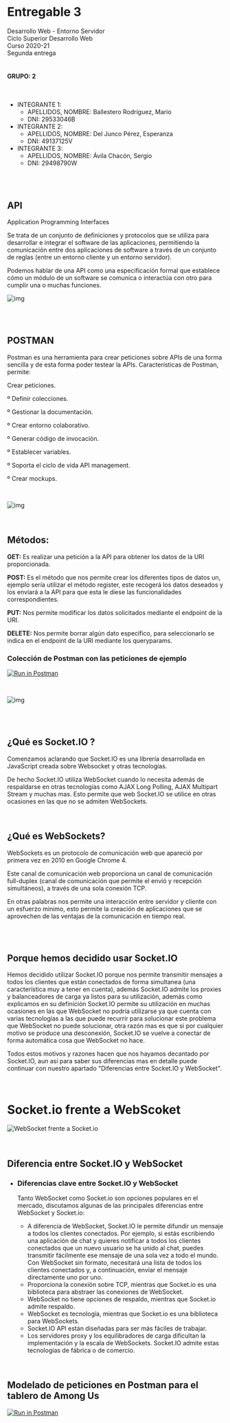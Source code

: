 # Entregable 3

Desarrollo Web - Entorno Servidor <br>
Ciclo Superior Desarrollo Web <br>
Curso 2020-21 <br>
Segunda entrega <br>
<br>

#### GRUPO: 2  
<br>

- INTEGRANTE 1:  
    - APELLIDOS, NOMBRE: Ballestero Rodríguez, Mario  
    - DNI: 29533046B  
- INTEGRANTE 2:  
    - APELLIDOS, NOMBRE: Del Junco Pérez, Esperanza  
    - DNI: 49137125V  
- INTEGRANTE 3:  
    - APELLIDOS, NOMBRE: Ávila Chacón, Sergio  
    - DNI: 29498790W

<br>
<br>

## API 

Application Programming Interfaces

Se trata de un conjunto de definiciones y protocolos que se utiliza para desarrollar e integrar el software de las aplicaciones, permitiendo la comunicación entre dos aplicaciones de software a través de un conjunto de reglas (entre un entorno cliente y un entorno servidor).

Podemos hablar de una API como una especificación formal que establece cómo un módulo de un software se comunica o interactúa con otro para cumplir una o muchas funciones.



![img](https://lh4.googleusercontent.com/QK-y7aa-s6E_-hkvhdm6_dQf2FFJGukAvUlh8q8cru-ajEm-BwpKOWFxwxlusYdGD24qBWAPS7Lxgeij_DUJzE8ny8l3zX80wdXaffLERkIr2ZTI8Wwfze02_yvEg6HJMuGUpFdUstc)

<br>
<br>

## POSTMAN

Postman es una herramienta para crear peticiones sobre APIs de una forma sencilla y de esta forma poder testear la APIs. Características de Postman, permite:

Crear peticiones.

º Definir colecciones.

º Gestionar la documentación.

º Crear entorno colaborativo.

º Generar código de invocación.

º Establecer variables.

º Soporta el ciclo de vida API management.

º Crear mockups.


<br>

![img](https://lh6.googleusercontent.com/UIx_dI5AJ62wCzRIXDGWlQe5JyiThcgV90Io_ZwdGljcxwY9J9zHu6RQAAAcQv4I4I1jIwBj5q33deZzw-ASHwRgtfGtKR9g9bAUBWNUgKeSHoetf4RZh6mE9pzVPjcntTaCxss6VOM)


<br>

## Métodos:

**GET:** Es realizar una petición a la API para obtener los datos de la URI proporcionada.

**POST:** Es el método que nos permite crear los diferentes tipos de datos un, ejemplo sería utilizar el método 		    register, este recogerá los datos deseados y los enviará a la API para que esta le diese las 					      			funcionalidades correspondientes.

**PUT:**  Nos permite modificar los datos solicitados mediante el endpoint de la URI.

**DELETE:** Nos permite borrar algún dato específico, para seleccionarlo se indica en el endpoint de la URI mediante los queryparams.



### Colección de Postman con las peticiones de ejemplo

[![Run in Postman](https://run.pstmn.io/button.svg)](https://app.getpostman.com/run-collection/2e48b33fde1386c6406d)

<br>

![img](https://lh4.googleusercontent.com/3tHoqR_Ch4jGcdc4e5mzfSKKsU7-lksJd9oeMhDppTVLIlGbZKmBMxJJ8vkwWHCszf6zSiqaygHmkhnoNfU3AlJvL51wDjzLIniCZCR6Etf2SgTvryGsFi2tATf1OOdaCb_L-MZ2IXI)


<br>
<br>

## ¿Qué es Socket.IO ?

Comenzamos aclarando que Socket.IO es una librería desarrollada en JavaScript creada sobre Websocket y otras tecnologías. 

De hecho Socket.IO utiliza WebSocket cuando lo necesita además de respaldarse en otras tecnologías como AJAX Long Polling, AJAX Multipart Stream y muchas mas. Esto permite que web Socket.IO se utilice en otras ocasiones en las que no se admiten WebSockets.

<br>

## ¿Qué es WebSockets?

WebSockets es un protocolo de comunicación web que apareció por primera vez en 2010 en Google Chrome 4. 

Este canal de comunicación web proporciona un canal de comunicación full-duplex (canal de comunicación que permite el envió y recepción simultáneos), a través de una sola conexión TCP.

En otras palabras nos permite una interacción entre servidor y cliente con un esfuerzo mínimo, esto permite la creación de aplicaciones que se aprovechen de las ventajas de la comunicación en tiempo real.


<br>

<br>

## Porque hemos decidido usar Socket.IO

Hemos decidido utilizar Socket.IO porque nos permite transmitir mensajes a todos los clientes que están conectados de forma simultanea (una característica muy a tener en cuenta), además Socket.IO admite los proxies y balanceadores de carga ya listos para su utilización, además como explicamos en su definición Socket.IO permite su utilización en muchas ocasiones en las que WebSocket no podría utilizarse ya que cuenta con varias tecnologías a las que puede recurrir para solucionar este problema que WebSocket no puede solucionar, otra razón mas es que si por cualquier motivo se produce una desconexión, Socket.IO se vuelve a conectar de forma automática cosa que WebSocket no hace.

Todos estos motivos y razones hacen que nos hayamos decantado por Socket.IO, aun así para saber sus diferencias mas en detalle puede continuar con nuestro apartado "Diferencias entre Socket.IO y WebSocket".

<br>


#  Socket.io frente a WebScoket



![WebSocket frente a Socket.io](https://cdn.educba.com/academy/wp-content/uploads/2018/11/WebSocket-vs-Socket.io_-2.png)


<br>


## Diferencia entre Socket.IO y WebSocket

- ### Diferencias clave entre Socket.IO y WebSocket

  Tanto WebSocket como Socket.io son opciones populares en el mercado, discutamos algunas de las principales diferencias entre WebSocket y Socket.io:

  - A diferencia de WebSocket, Socket.IO le permite difundir un mensaje a todos los clientes conectados. Por ejemplo, si estás escribiendo una aplicación de chat y quieres notificar a todos los clientes conectados que un nuevo usuario se ha unido al chat, puedes transmitir fácilmente ese mensaje de una sola vez a todo el mundo. Con WebSocket sin formato, necesitará una lista de todos los clientes conectados y, a continuación, enviar el mensaje directamente uno por uno.
  - Proporciona la conexión sobre TCP, mientras que Socket.io es una biblioteca para abstraer las conexiones de WebSocket.
  - WebSocket no tiene opciones de respaldo, mientras que Socket.io admite respaldo.
  - WebSocket es tecnología, mientras que Socket.io es una biblioteca para WebSockets.
  - Socket.IO API están diseñadas para ser más fáciles de trabajar.
  - Los servidores proxy y los equilibradores de carga dificultan la implementación y la escala de WebSockets. Socket.IO admite estas tecnologías de fábrica o de comercio.


<br>

## Modelado de peticiones en Postman para el tablero de Among Us

[![Run in Postman](https://run.pstmn.io/button.svg)](https://app.getpostman.com/run-collection/eb5bdb69536f79a6c182)

